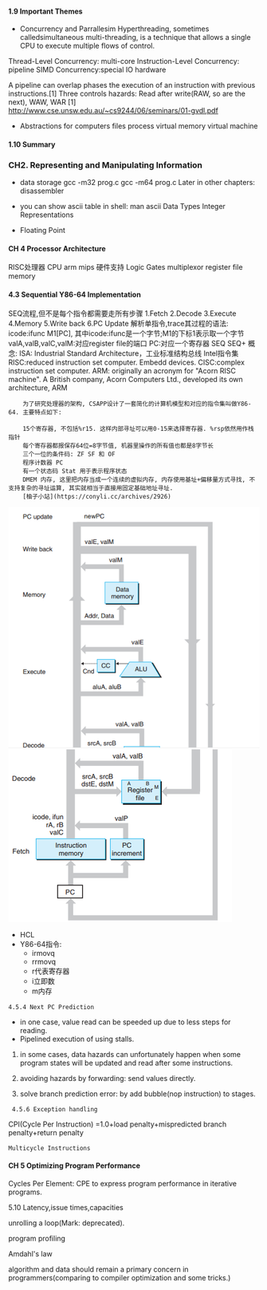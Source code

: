 #### 1.9 Important Themes

- Concurrency and Parrallesim
Hyperthreading, sometimes calledsimultaneous multi-threading, is a technique that allows a single CPU to execute multiple flows of control.

Thread-Level Concurrency: multi-core
Instruction-Level Concurrency: pipeline
SIMD Concurrency:special IO hardware

A pipeline can overlap phases the execution of an instruction with previous instructions.[1]
Three controls hazards: Read after write(RAW, so are the next), WAW, WAR
[1] http://www.cse.unsw.edu.au/~cs9244/06/seminars/01-gvdl.pdf

- Abstractions for computers
    files
	process
	virtual memory
	virtual machine
	
#### 1.10 Summary

### CH2. Representing and Manipulating Information
- data storage
gcc -m32 prog.c
gcc -m64 prog.c
Later in other chapters: disassembler
- you can show ascii table in shell: man ascii
Data Types
	Integer Representations

- Floating Point


#### CH 4 Processor Architecture

RISC处理器
CPU
	arm mips
硬件支持
	Logic Gates
	multiplexor
	register file
	memory
#### 4.3 Sequential Y86-64 Implementation
SEQ流程,但不是每个指令都需要走所有步骤
	1.Fetch
	2.Decode
	3.Execute
	4.Memory
	5.Write back
	6.PC Update
	解析单指令,trace其过程的语法:
		icode:ifunc M1[PC],
		其中icode:ifunc是一个字节;M1的下标1表示取一个字节
		valA,valB,valC,valM:对应register file的端口
		PC:对应一个寄存器
	SEQ
	SEQ+
概念:
    ISA: Industrial Standard Architecture，工业标准结构总线
    Intel指令集
    RISC:reduced instruction set computer. Embedd devices.
    CISC:complex instruction set computer.
    ARM: originally an acronym for "Acorn RISC machine". A British company, Acorn Computers Ltd., developed its own architecture, ARM

~~~
    为了研究处理器的架构, CSAPP设计了一套简化的计算机模型和对应的指令集叫做Y86-64. 主要特点如下:

    15个寄存器, 不包括%r15. 这样内部寻址可以用0-15来选择寄存器. %rsp依然用作栈指针
    每个寄存器都报保存64位=8字节值, 机器里操作的所有值也都是8字节长
    三个一位的条件码: ZF SF 和 OF
    程序计数器 PC
    有一个状态码 Stat 用于表示程序状态
    DMEM 内存, 这里把内存当成一个连续的虚拟内存, 内存使用基址+偏移量方式寻找, 不支持复杂的寻址运算, 其实就相当于直接用固定基础地址寻址.
    [柚子小站](https://conyli.cc/archives/2926)
~~~

![CPU flow](fig1.png)
![CPU flow](fig2.png)

- HCL
- Y86-64指令:
  - irmovq
  - rrmovq
  - r代表寄存器
  - i立即数
  - m内存

~~~
4.5.4 Next PC Prediction
~~~
- in one case, value read can be speeded up due to less steps for reading.
- Pipelined execution of using stalls.

1. in some cases, data hazards can unfortunately happen when some program states will be updated and read after some instructions.

2. avoiding hazards by forwarding: send values directly.

3. solve branch prediction error: by add bubble(nop instruction) to stages.

~~~
 4.5.6 Exception handling
~~~
CPI(Cycle Per Instruction)
=1.0+load penalty+mispredicted branch penalty+return penalty


~~~
Multicycle Instructions
~~~

#### CH 5 Optimizing Program Performance

Cycles Per Element: CPE
to express program performance in iterative programs.

5.10
Latency,issue times,capacities

unrolling a loop(Mark: deprecated).

program profiling

Amdahl's law

algorithm and data should remain a primary concern in programmers(comparing to compiler optimization and some tricks.)
